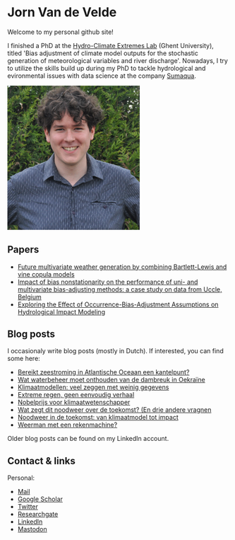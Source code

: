 # Jorn Van de Velde

Welcome to my personal github site!

I finished a PhD at the [Hydro-Climate Extremes Lab](https://www.ugent.be/bw/environment/en/research/h-cel) (Ghent University), titled 'Bias adjustment of climate model outputs for the stochastic generation of meteorological variables and river discharge'. Nowadays, I try to utilize the skills build up during my PhD to tackle hydrological and evironmental issues with data science at the company [Sumaqua](https://www.sumaqua.be/).

<img src="DSC_0709GoedalsArmenWEGcropped.jpg" alt="Jorn" width="300"/>

## Papers

- [Future multivariate weather generation by combining Bartlett-Lewis and vine copula models](https://www.tandfonline.com/doi/abs/10.1080/02626667.2022.2144322)
- [Impact of bias nonstationarity on the performance of uni- and multivariate bias-adjusting methods: a case study on data from Uccle, Belgium](https://hess.copernicus.org/articles/26/2319/2022/)
- [Exploring the Effect of Occurrence-Bias-Adjustment Assumptions on Hydrological Impact Modeling](https://doi.org/10.3390/w13111573)


## Blog posts

I occasionaly write blog posts (mostly in Dutch). If interested, you can find some here:
- [Bereikt zeestroming in Atlantische Oceaan een kantelpunt?](https://www.noodweer.be/bereikt-temperatuur-in-atlantische-oceaan-een-kantelpunt-300723/)
- [Wat waterbeheer moet onthouden van de dambreuk in Oekraïne](https://www.linkedin.com/pulse/wat-waterbeheer-moet-onthouden-van-dambreuk-oekra%2525C3%2525AFne-van-de-velde%3FtrackingId=sgihu8T0Q2CwKH11mPLRvQ%253D%253D/?trackingId=sgihu8T0Q2CwKH11mPLRvQ%3D%3D)
- [Klimaatmodellen: veel zeggen met weinig gegevens](https://www.noodweer.be/klimaatmodellen-veel-zeggen-met-weinig-gegevens-14012023/)
- [Extreme regen, geen eenvoudig verhaal](https://www.noodweer.be/extreme-regen-geen-eenvoudig-verhaal-14022022/)
- [Nobelprijs voor klimaatwetenschapper](https://www.noodweer.be/nobelprijs-voor-klimaatwetenschappers-25102021/)
- [Wat zegt dit noodweer over de toekomst? (En drie andere vragnen](https://www.oneworld.nl/lezen/klimaat/wat-zegt-dit-noodweer-over-de-toekomst-en-drie-andere-vragen/)
- [Noodweer in de toekomst: van klimaatmodel tot impact](https://www.noodweer.be/noodweer-in-de-toekomst-van-klimaatmodel-tot-impact/)
- [Weerman met een rekenmachine?](https://www.eoswetenschap.eu/natuur-milieu/weerman-met-een-rekenmachine)

Older blog posts can be found on my LinkedIn account.

## Contact & links

Personal:
- [Mail](jorn.vandevelde@sumaqua.be)
- [Google Scholar](https://scholar.google.com/citations?user=rH0j4nYAAAAJ&hl=nl)
- [Twitter](https://twitter.com/JornVelde)
- [Researchgate](https://www.researchgate.net/profile/Jorn-Van-De-Velde)
- [LinkedIn](https://www.linkedin.com/in/jorn-van-de-velde-b97057146/)
- <a rel="me" href="https://mastodon.energy/@jornvdv">Mastodon</a>

